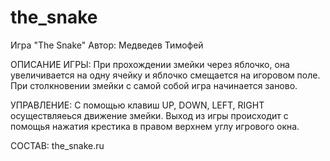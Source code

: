 # the_snake
Игра "The Snake"
Автор: Медведев Тимофей

ОПИСАНИЕ ИГРЫ:
При прохождении змейки через яблочко, она увеличивается на одну ячейку и яблочко смещается на игоровом поле. При столкновении змейки с самой собой игра начинается заново.

УПРАВЛЕНИЕ:
С помощью клавиш UP, DOWN, LEFT, RIGHT осуществляеься движение змейки. Выход из игры происходит с помощья нажатия крестика в правом верхнем углу игрового окна.

СОСТАВ:
the_snake.ru
